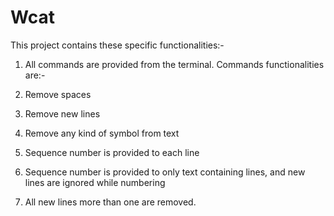 # Wcat 
This project contains these specific functionalities:-
1) All commands are provided from the terminal.
Commands functionalities are:-

1) Remove spaces 
2) Remove new lines
3) Remove any kind of symbol from text
4) Sequence number is provided to each line
5) Sequence number is provided to only text containing lines, and new lines are ignored while numbering
6) All new lines more than one are removed.

